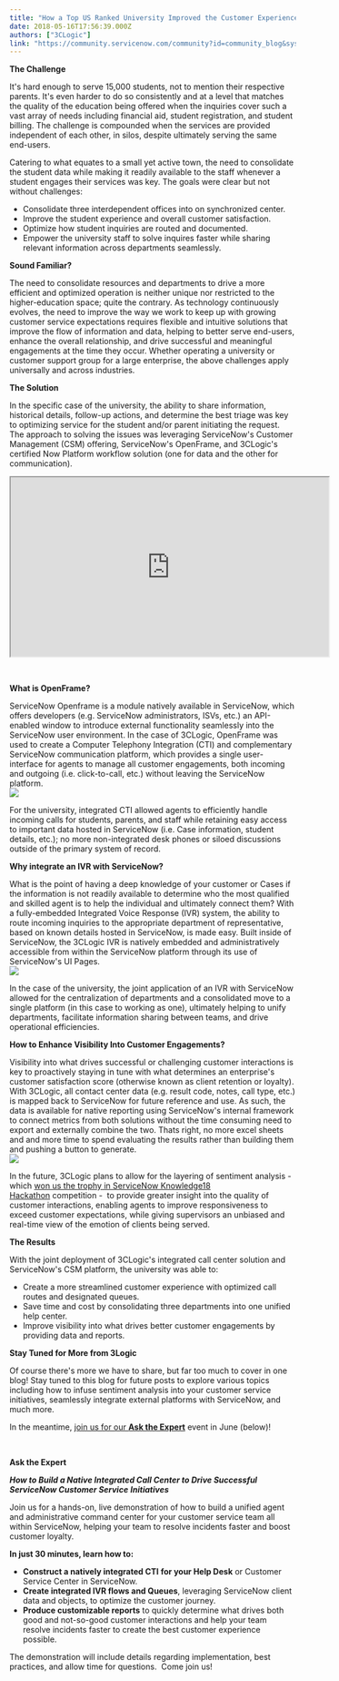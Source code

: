 ```yaml
---
title: "How a Top US Ranked University Improved the Customer Experience for both Students and Families with Improved Efficiency and Intelligent Routing"
date: 2018-05-16T17:56:39.000Z
authors: ["3CLogic"]
link: "https://community.servicenow.com/community?id=community_blog&sys_id=f79982a2db86d30458dcf4621f961912"
---
```

<p style="text-align: left;"><strong>The Challenge</strong></p>
<p>It&#39;s hard enough to serve 15,000 students, not to mention their respective parents. It&#39;s even harder to do so consistently and at a level that matches the quality of the education being offered when the inquiries cover such a vast array of needs including financial aid, student registration, and student billing. The challenge is compounded when the services are provided independent of each other, in silos, despite ultimately serving the same end-users. </p>
<p>Catering to what equates to a small yet active town, the need to consolidate the student data while making it readily available to the staff whenever a student engages their services was key. The goals were clear but not without challenges:</p>
<ul><li>Consolidate three interdependent offices into on synchronized center. </li><li>Improve the student experience and overall customer satisfaction. </li><li>Optimize how student inquiries are routed and documented. </li><li>Empower the university staff to solve inquires faster while sharing relevant information across departments seamlessly. </li></ul>
<p><strong>Sound Familiar?</strong></p>
<p>The need to consolidate resources and departments to drive a more efficient and optimized operation is neither unique nor restricted to the higher-education space; quite the contrary. As technology continuously evolves, the need to improve the way we work to keep up with growing customer service expectations requires flexible and intuitive solutions that improve the flow of information and data, helping to better serve end-users, enhance the overall relationship, and drive successful and meaningful engagements at the time they occur. Whether operating a university or customer support group for a large enterprise, the above challenges apply universally and across industries. </p>
<p><strong>The Solution</strong></p>
<p>In the specific case of the university, the ability to share information, historical details, follow-up actions, and determine the best triage was key to optimizing service for the student and/or parent initiating the request. The approach to solving the issues was leveraging ServiceNow&#39;s Customer Management (CSM) offering, ServiceNow&#39;s OpenFrame, and 3CLogic&#39;s certified Now Platform workflow solution (one for data and the other for communication). </p>
<p><iframe src="https://www.youtube.com/embed/Kfk-cEbVXE0" width="560" height="315"></iframe></p>
<p> </p>
<p><strong>What is OpenFrame?</strong></p>
<p>ServiceNow Openframe is a module natively available in ServiceNow, which offers developers (e.g. ServiceNow administrators, ISVs, etc.) an API-enabled window to introduce external functionality seamlessly into the ServiceNow user environment. In the case of 3CLogic, OpenFrame was used to create a Computer Telephony Integration (CTI) and complementary ServiceNow communication platform, which provides a single user-interface for agents to manage all customer engagements, both incoming and outgoing (i.e. click-to-call, etc.) without leaving the ServiceNow platform. <br /><img style="max-width: 100%; max-height: 300px;" src="c42a9322db869f044816f3231f96190a.iix" /></p>
<p>For the university, integrated CTI allowed agents to efficiently handle incoming calls for students, parents, and staff while retaining easy access to important data hosted in ServiceNow (i.e. Case information, student details, etc.); no more non-integrated desk phones or siloed discussions outside of the primary system of record. </p>
<p><strong>Why integrate an IVR with ServiceNow?</strong></p>
<p>What is the point of having a deep knowledge of your customer or Cases if the information is not readily available to determine who the most qualified and skilled agent is to help the individual and ultimately connect them? With a fully-embedded Integrated Voice Response (IVR) system, the ability to route incoming inquiries to the appropriate department of representative, based on known details hosted in ServiceNow, is made easy. Built inside of ServiceNow, the 3CLogic IVR is natively embedded and administratively accessible from within the ServiceNow platform through its use of ServiceNow&#39;s UI Pages. <br /><img style="max-width: 100%; max-height: 300px;" src="47aa57a6db869f044816f3231f961969.iix" /></p>
<p>In the case of the university, the joint application of an IVR with ServiceNow allowed for the centralization of departments and a consolidated move to a single platform (in this case to working as one), ultimately helping to unify departments, facilitate information sharing between teams, and drive operational efficiencies. </p>
<p><strong>How to Enhance Visibility Into Customer Engagements?</strong></p>
<p>Visibility into what drives successful or challenging customer interactions is key to proactively staying in tune with what determines an enterprise&#39;s customer satisfaction score (otherwise known as client retention or loyalty). With 3CLogic, all contact center data (e.g. result code, notes, call type, etc.) is mapped back to ServiceNow for future reference and use. As such, the data is available for native reporting using ServiceNow&#39;s internal framework to connect metrics from both solutions without the time consuming need to export and externally combine the two. Thats right, no more excel sheets and and more time to spend evaluating the results rather than building them and pushing a button to generate. <br /><img style="max-width: 100%; max-height: 300px;" src="a6fa932adb869f044816f3231f96192e.iix" /></p>
<p>In the future, 3CLogic plans to allow for the layering of sentiment analysis - which <a href="http://www.globenewswire.com/news-release/2018/05/15/1503443/0/en/3CLogic-Wins-ServiceNow-Knowledge18-CreatorCon-Hackathon.html" rel="nofollow">won us the trophy in ServiceNow Knowledge18 Hackathon</a> competition -  to provide greater insight into the quality of customer interactions, enabling agents to improve responsiveness to exceed customer expectations, while giving supervisors an unbiased and real-time view of the emotion of clients being served. </p>
<p><strong>The Results</strong></p>
<p>With the joint deployment of 3CLogic&#39;s integrated call center solution and ServiceNow&#39;s CSM platform, the university was able to:</p>
<ul><li>Create a more streamlined customer experience with optimized call routes and designated queues. </li><li>Save time and cost by consolidating three departments into one unified help center. </li><li>Improve visibility into what drives better customer engagements by providing data and reports. </li></ul>
<p><strong>Stay Tuned for More from 3Logic</strong></p>
<p>Of course there&#39;s more we have to share, but far too much to cover in one blog! Stay tuned to this blog for future posts to explore various topics including how to infuse sentiment analysis into your customer service initiatives, seamlessly integrate external platforms with ServiceNow, and much more.  </p>
<p>In the meantime, <a href="community?id&#61;community_question&amp;sys_id&#61;b10dc71adb021fc0b61ff3231f9619fc" rel="nofollow">join us for our <strong>Ask the Expert</strong></a> event in June (below)!</p>
<p> </p>
<p><strong>Ask the Expert</strong></p>
<p><em><strong>How to Build a Native Integrated Call Center to Drive Successful ServiceNow Customer Service</strong> <strong>Initiatives</strong></em></p>
<p>Join us for a hands-on, live demonstration of how to build a unified agent and administrative command center for your customer service team all within ServiceNow, helping your team to resolve incidents faster and boost customer loyalty.</p>
<p><strong>In just 30 minutes, learn how to:</strong></p>
<ul><li><strong>Construct a natively integrated CTI</strong> <strong>for your Help Desk</strong> or Customer Service Center in ServiceNow. </li><li><strong>Create integrated IVR flows and Queues</strong>, leveraging ServiceNow client data and objects, to optimize the customer journey. </li><li><strong>Produce customizable reports</strong> to quickly determine what drives both good and not-so-good customer interactions and help your team resolve incidents faster to create the best customer experience possible.</li></ul>
<p>The demonstration will include details regarding implementation, best practices, and allow time for questions.  Come join us!</p>